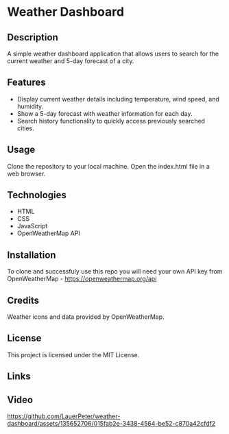# Weather Dashboard



## Description

A simple weather dashboard application that allows users to search for the current weather and 5-day forecast of a city.

## Features

- Display current weather details including temperature, wind speed, and humidity.
- Show a 5-day forecast with weather information for each day.
- Search history functionality to quickly access previously searched cities.

## Usage

Clone the repository to your local machine.
Open the index.html file in a web browser.

## Technologies 

- HTML
- CSS
- JavaScript 
- OpenWeatherMap API

## Installation

To clone and successfuly use this repo you will need your own API key from OpenWeatherMap - https://openweathermap.org/api

## Credits

Weather icons and data provided by OpenWeatherMap.

## License

This project is licensed under the MIT License.

## Links



## Video

https://github.com/LauerPeter/weather-dashboard/assets/135652706/015fab2e-3438-4564-be52-c870a42cfdf2








